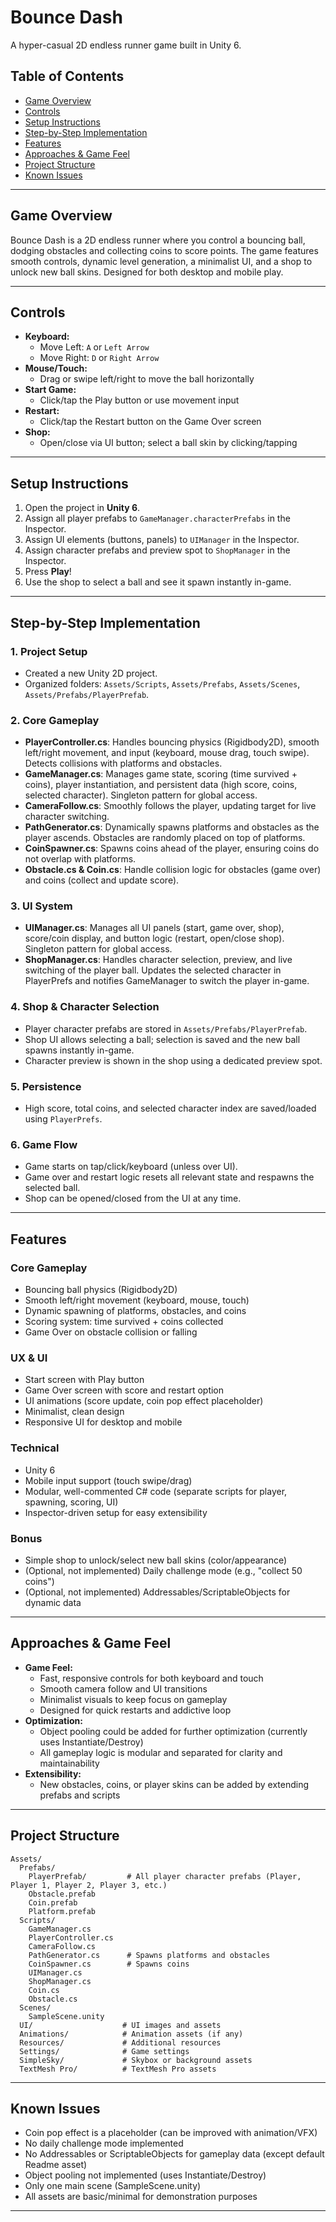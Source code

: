 # Bounce Dash

A hyper-casual 2D endless runner game built in Unity 6.

## Table of Contents
- [Game Overview](#game-overview)
- [Controls](#controls)
- [Setup Instructions](#setup-instructions)
- [Step-by-Step Implementation](#step-by-step-implementation)
- [Features](#features)
- [Approaches & Game Feel](#approaches--game-feel)
- [Project Structure](#project-structure)
- [Known Issues](#known-issues)

---

## Game Overview
Bounce Dash is a 2D endless runner where you control a bouncing ball, dodging obstacles and collecting coins to score points. The game features smooth controls, dynamic level generation, a minimalist UI, and a shop to unlock new ball skins. Designed for both desktop and mobile play.

---

## Controls
- **Keyboard:**
  - Move Left: `A` or `Left Arrow`
  - Move Right: `D` or `Right Arrow`
- **Mouse/Touch:**
  - Drag or swipe left/right to move the ball horizontally
- **Start Game:**
  - Click/tap the Play button or use movement input
- **Restart:**
  - Click/tap the Restart button on the Game Over screen
- **Shop:**
  - Open/close via UI button; select a ball skin by clicking/tapping

---

## Setup Instructions
1. Open the project in **Unity 6**.
2. Assign all player prefabs to `GameManager.characterPrefabs` in the Inspector.
3. Assign UI elements (buttons, panels) to `UIManager` in the Inspector.
4. Assign character prefabs and preview spot to `ShopManager` in the Inspector.
5. Press **Play**!
6. Use the shop to select a ball and see it spawn instantly in-game.

---

## Step-by-Step Implementation

### 1. **Project Setup**
- Created a new Unity 2D project.
- Organized folders: `Assets/Scripts`, `Assets/Prefabs`, `Assets/Scenes`, `Assets/Prefabs/PlayerPrefab`.

### 2. **Core Gameplay**
- **PlayerController.cs**: Handles bouncing physics (Rigidbody2D), smooth left/right movement, and input (keyboard, mouse drag, touch swipe). Detects collisions with platforms and obstacles.
- **GameManager.cs**: Manages game state, scoring (time survived + coins), player instantiation, and persistent data (high score, coins, selected character). Singleton pattern for global access.
- **CameraFollow.cs**: Smoothly follows the player, updating target for live character switching.
- **PathGenerator.cs**: Dynamically spawns platforms and obstacles as the player ascends. Obstacles are randomly placed on top of platforms.
- **CoinSpawner.cs**: Spawns coins ahead of the player, ensuring coins do not overlap with platforms.
- **Obstacle.cs & Coin.cs**: Handle collision logic for obstacles (game over) and coins (collect and update score).

### 3. **UI System**
- **UIManager.cs**: Manages all UI panels (start, game over, shop), score/coin display, and button logic (restart, open/close shop). Singleton pattern for global access.
- **ShopManager.cs**: Handles character selection, preview, and live switching of the player ball. Updates the selected character in PlayerPrefs and notifies GameManager to switch the player in-game.

### 4. **Shop & Character Selection**
- Player character prefabs are stored in `Assets/Prefabs/PlayerPrefab`.
- Shop UI allows selecting a ball; selection is saved and the new ball spawns instantly in-game.
- Character preview is shown in the shop using a dedicated preview spot.

### 5. **Persistence**
- High score, total coins, and selected character index are saved/loaded using `PlayerPrefs`.

### 6. **Game Flow**
- Game starts on tap/click/keyboard (unless over UI).
- Game over and restart logic resets all relevant state and respawns the selected ball.
- Shop can be opened/closed from the UI at any time.

---

## Features
### Core Gameplay
- Bouncing ball physics (Rigidbody2D)
- Smooth left/right movement (keyboard, mouse, touch)
- Dynamic spawning of platforms, obstacles, and coins
- Scoring system: time survived + coins collected
- Game Over on obstacle collision or falling

### UX & UI
- Start screen with Play button
- Game Over screen with score and restart option
- UI animations (score update, coin pop effect placeholder)
- Minimalist, clean design
- Responsive UI for desktop and mobile

### Technical
- Unity 6
- Mobile input support (touch swipe/drag)
- Modular, well-commented C# code (separate scripts for player, spawning, scoring, UI)
- Inspector-driven setup for easy extensibility

### Bonus
- Simple shop to unlock/select new ball skins (color/appearance)
- (Optional, not implemented) Daily challenge mode (e.g., "collect 50 coins")
- (Optional, not implemented) Addressables/ScriptableObjects for dynamic data

---

## Approaches & Game Feel
- **Game Feel:**
  - Fast, responsive controls for both keyboard and touch
  - Smooth camera follow and UI transitions
  - Minimalist visuals to keep focus on gameplay
  - Designed for quick restarts and addictive loop
- **Optimization:**
  - Object pooling could be added for further optimization (currently uses Instantiate/Destroy)
  - All gameplay logic is modular and separated for clarity and maintainability
- **Extensibility:**
  - New obstacles, coins, or player skins can be added by extending prefabs and scripts

---

## Project Structure
```
Assets/
  Prefabs/
    PlayerPrefab/         # All player character prefabs (Player, Player 1, Player 2, Player 3, etc.)
    Obstacle.prefab
    Coin.prefab
    Platform.prefab
  Scripts/
    GameManager.cs
    PlayerController.cs
    CameraFollow.cs
    PathGenerator.cs      # Spawns platforms and obstacles
    CoinSpawner.cs        # Spawns coins
    UIManager.cs
    ShopManager.cs
    Coin.cs
    Obstacle.cs
  Scenes/
    SampleScene.unity
  UI/                    # UI images and assets
  Animations/            # Animation assets (if any)
  Resources/             # Additional resources
  Settings/              # Game settings
  SimpleSky/             # Skybox or background assets
  TextMesh Pro/          # TextMesh Pro assets
```

---

## Known Issues
- Coin pop effect is a placeholder (can be improved with animation/VFX)
- No daily challenge mode implemented
- No Addressables or ScriptableObjects for gameplay data (except default Readme asset)
- Object pooling not implemented (uses Instantiate/Destroy)
- Only one main scene (SampleScene.unity)
- All assets are basic/minimal for demonstration purposes

--- 
